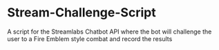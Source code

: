 # Stream-Challenge-Script
A script for the Streamlabs Chatbot API where the bot will challenge the user to a Fire Emblem style combat and record the results
